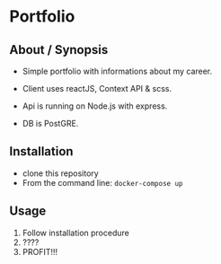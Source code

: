 # Portfolio

## About / Synopsis

- Simple portfolio with informations about my career. 

- Client uses reactJS, Context API & scss.
- Api is running on Node.js with express.
- DB is PostGRE.

## Installation

- clone this repository
- From the command line: `docker-compose up`

## Usage

1. Follow installation procedure
2. ????
4. PROFIT!!!
